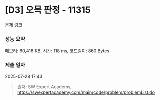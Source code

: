 # [D3] 오목 판정 - 11315 

[문제 링크](https://swexpertacademy.com/main/code/problem/problemDetail.do?contestProbId=AXaSUPYqPYMDFASQ) 

### 성능 요약

메모리: 60,416 KB, 시간: 118 ms, 코드길이: 860 Bytes

### 제출 일자

2025-07-28 17:43



> 출처: SW Expert Academy, https://swexpertacademy.com/main/code/problem/problemList.do